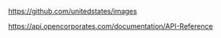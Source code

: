 

https://github.com/unitedstates/images

https://api.opencorporates.com/documentation/API-Reference